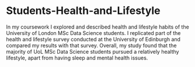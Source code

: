 # Students-Health-and-Lifestyle
In my coursework I explored and described health and lifestyle habits of the University of London MSc Data Science students. I replicated part of the health and lifestyle survey conducted at the University of Edinburgh and compared my results with that survey. Overall, my study found that the majority of UoL MSc Data Science students pursued a relatively healthy lifestyle, apart from having sleep and mental health issues.
